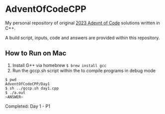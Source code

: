 # AdventOfCodeCPP

My personal repository of original [2023 Adevnt of Code](https://adventofcode.com/2023/about) solutions written in C++.

A build script, inputs, code and answers are provided within this repository. 

## How to Run on Mac
1) Install G++ via homebrew `$ brew install gcc`
2) Run the gccp.sh script within the to compile programs in debug mode

```
$ pwd
AdventOfCodeCPP/Day1
$ sh ../gccp.sh day1.cpp
$ ./a.out
~ANSWER~
```

Completed: 
Day 1 - P1


